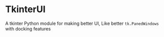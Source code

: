 # TkinterUI
A tkinter Python module for making better UI, Like better `tk.PanedWindows` with docking features
